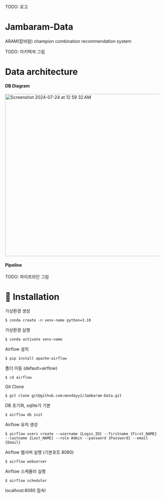 TODO: 로고

# Jambaram-Data
ARAM(칼바람) champion combination recommendation system

TODO: 아키텍쳐 그림

# Data architecture
#### DB Diagram
<img width="527" alt="Screenshot 2024-07-24 at 12 59 32 AM" src="https://github.com/user-attachments/assets/a4dee1da-e7d3-446a-a519-dedb07a4346b">

#### Pipeline
TODO: 파이프라인 그림


# :floppy_disk: Installation
가상환경 생성
```
$ conda create -n venv-name python=3.10
```

가상환경 실행
```
$ conda activate venv-name
```

Airflow 설치
```
$ pip install apache-airflow
```

폴더 이동 (default=airflow)
```
$ cd airflow
```


Git Clone
```
$ git clone git@github.com:mondayy1/Jambaram-Data.git
```

DB 초기화, sqlite가 기본
```
$ airflow db init
```

Airflow 유저 생성
```
$ airflow users create --username {Login_ID} --firstname {First_NAME} --lastname {Last_NAME} --role Admin --password {Password} --email {Email}
```

Airflow 웹서버 실행 (기본포트 8080)
```
$ airflow webserver
```

Airflow 스케쥴러 실행
```
$ airflow scheduler
```

localhost:8080 접속!

